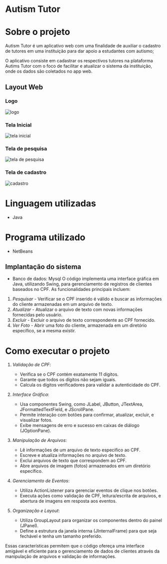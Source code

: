 # Autism Tutor


# Sobre o projeto

Autism Tutor é um aplicativo web com uma finalidade de auxiliar o cadastro de tutores em uma instituição para dar apoio a estudantes com autismo;

O aplicativo consiste em cadastrar os respectivos tutores na plataforma Autims Tutor com o foco de facilitar e atualizar o sistema da instituição, onde os dados são coletados no app web.

## Layout Web
### Logo

![logo](https://github.com/pedrokj2/Readme-/assets/173087252/2e639592-b1f1-486f-bb25-2248c1a82651)

### Tela Inicial

![tela inicial](https://github.com/pedrokj2/Readme-/assets/173087252/c8ce9146-9f34-40b3-bf77-7ed77bb80fa8)

### Tela de pesquisa 

![tela de pesquisa](https://github.com/pedrokj2/Readme-/assets/173087252/59abc61d-1d70-43d1-a151-4286970e82f7)

### Tela de cadastro 

![cadastro](https://github.com/pedrokj2/Readme-/assets/173087252/eff8a3a8-806a-41a5-9801-0a3c0b5bb6ed)


# Linguagem utilizadas
- Java
# Programa utilizado
- NetBeans
## Implantação do sistema 
- Banco de dados: Mysql 
O código implementa uma interface gráfica em Java, utilizando Swing, para gerenciamento de registros de clientes baseados no CPF. As funcionalidades principais incluem:

1. *Pesquisar* - Verificar se o CPF inserido é válido e buscar as informações do cliente armazenadas em um arquivo de texto.
2. *Atualizar* - Atualizar o arquivo de texto com novas informações fornecidas pelo usuário.
3. *Excluir* - Excluir o arquivo de texto correspondente ao CPF fornecido.
4. *Ver Foto* - Abrir uma foto do cliente, armazenada em um diretório específico, se a mesma existir.

# Como executar o projeto

1. *Validação de CPF*:
   - Verifica se o CPF contém exatamente 11 dígitos.
   - Garante que todos os dígitos não sejam iguais.
   - Calcula os dígitos verificadores para validar a autenticidade do CPF.

2. *Interface Gráfica*:
   - Usa componentes Swing, como JLabel, JButton, JTextArea, JFormattedTextField, e JScrollPane.
   - Permite interação com botões para confirmar, atualizar, excluir, e visualizar fotos.
   - Exibe mensagens de erro e sucesso em caixas de diálogo (JOptionPane).

3. *Manipulação de Arquivos*:
   - Lê informações de um arquivo de texto específico ao CPF.
   - Escreve e atualiza informações no arquivo de texto.
   - Exclui arquivos de texto que correspondem ao CPF.
   - Abre arquivos de imagem (fotos) armazenados em um diretório específico.

4. *Gerenciamento de Eventos*:
   - Utiliza ActionListener para gerenciar eventos de clique nos botões.
   - Executa ações como validação de CPF, leitura/escrita de arquivos, e abertura de imagens em resposta aos eventos.

5. *Organização e Layout*:
   - Utiliza GroupLayout para organizar os componentes dentro do painel (JPanel).
   - Define a estrutura da janela interna (JInternalFrame) para que seja fechável e tenha um tamanho preferido.

Essas características permitem que o código ofereça uma interface amigável e eficiente para o gerenciamento de dados de clientes através da manipulação de arquivos e validação de informações.






